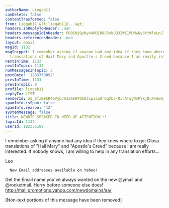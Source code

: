 ```yaml
---
authorName: Liogab11
canDelete: false
contentTrasformed: false
from: Liogab11 &lt;liogab11@...&gt;
headers.inReplyToHeader: .nan
headers.messageIdInHeader: PDQ5NjQyNy44MDI0NS5xbUB3ZWI1MDMwNy5tYWlsLnJlMi55YWhvby5jb20+
headers.referencesHeader: .nan
layout: email
msgId: 1132
msgSnippet: I remember asking if anyone had any idea if they knew where to get Glosa
  translations of Hail Mary and Apostle s Creed because I am really interested. If
nextInTime: 1133
nextInTopic: 1134
numMessagesInTopic: 3
postDate: '1233378092'
prevInTime: 1131
prevInTopic: 0
profile: liogab11
replyTo: LIST
senderId: 2d_SfxBEkH4GVybJA3Z6IHYQbKJxpazpUrGqXbo-RirATqgWmPYkjDuFsGm6yr0maw0PFVPjTvouzUo17Gi14uFQbzY
spamInfo.isSpam: false
spamInfo.reason: '12'
systemMessage: false
title: NEWBIE SPEAKER IN NEED OF ATTENTION!!!
topicId: 1132
userId: 182336189
---
```


I remember asking if anyone had any idea if they knew where to get Glosa translations of "Hail Mary" and "Apostle's Creed" because I am really interested. If nobody knows, I am willing to help in any translation efforts...

Leo



      New Email addresses available on Yahoo!
Get the Email name you've always wanted on the new @ymail and @rocketmail. 
Hurry before someone else does!
http://mail.promotions.yahoo.com/newdomains/aa/

[Non-text portions of this message have been removed]


